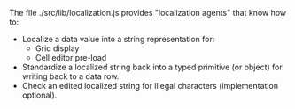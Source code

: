 The file ./src/lib/localization.js provides "localization agents" that know how to:
* Localize a data value into a string representation for:
  * Grid display
  * Cell editor pre-load
* Standardize a localized string back into a typed primitive (or object) for writing back to a data row.
* Check an edited localized string for illegal characters (implementation optional).
 
